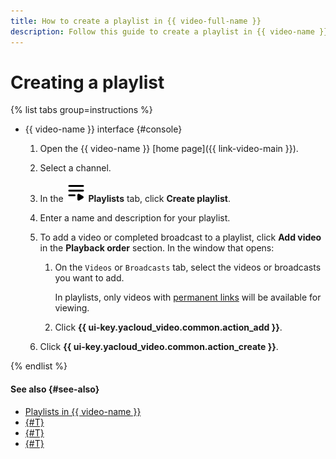 ```yaml
---
title: How to create a playlist in {{ video-full-name }}
description: Follow this guide to create a playlist in {{ video-name }}.
---
```


# Creating a playlist

{% list tabs group=instructions %}

- {{ video-name }} interface {#console}

  1. Open the {{ video-name }} [home page]({{ link-video-main }}).
  1. Select a channel.
  1. In the ![image](../../../_assets/console-icons/bars-play.svg) **Playlists** tab, click **Create playlist**.
  1. Enter a name and description for your playlist.
  1. To add a video or completed broadcast to a playlist, click **Add video** in the **Playback order** section. In the window that opens:

      1. On the `Videos` or `Broadcasts` tab, select the videos or broadcasts you want to add.

          In playlists, only videos with [permanent links](../../concepts/videos.md#permanent-link) will be available for viewing.

      1. Click **{{ ui-key.yacloud_video.common.action_add }}**.
  1. Click **{{ ui-key.yacloud_video.common.action_create }}**.

{% endlist %}

#### See also {#see-also}

* [Playlists in {{ video-name }}](../../concepts/playlists.md)
* [{#T}](get-link.md)
* [{#T}](update.md)
* [{#T}](delete.md)